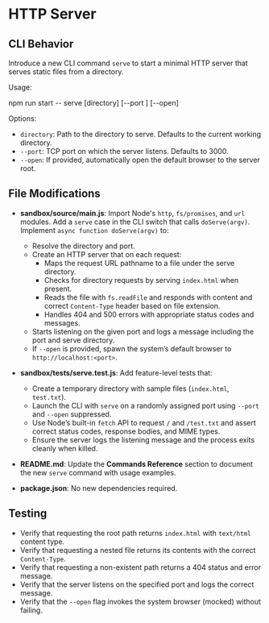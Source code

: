 # HTTP Server

## CLI Behavior

Introduce a new CLI command `serve` to start a minimal HTTP server that serves static files from a directory.

Usage:

npm run start -- serve [directory] [--port <number>] [--open]

Options:
- `directory`: Path to the directory to serve. Defaults to the current working directory.
- `--port`: TCP port on which the server listens. Defaults to 3000.
- `--open`: If provided, automatically open the default browser to the server root.

## File Modifications

- **sandbox/source/main.js**: Import Node's `http`, `fs/promises`, and `url` modules. Add a `serve` case in the CLI switch that calls `doServe(argv)`. Implement `async function doServe(argv)` to:
  - Resolve the directory and port.
  - Create an HTTP server that on each request:
    - Maps the request URL pathname to a file under the serve directory.
    - Checks for directory requests by serving `index.html` when present.
    - Reads the file with `fs.readFile` and responds with content and correct `Content-Type` header based on file extension.
    - Handles 404 and 500 errors with appropriate status codes and messages.
  - Starts listening on the given port and logs a message including the port and serve directory.
  - If `--open` is provided, spawn the system’s default browser to `http://localhost:<port>`.

- **sandbox/tests/serve.test.js**: Add feature-level tests that:
  - Create a temporary directory with sample files (`index.html`, `test.txt`).
  - Launch the CLI with `serve` on a randomly assigned port using `--port` and `--open` suppressed.
  - Use Node’s built-in `fetch` API to request `/` and `/test.txt` and assert correct status codes, response bodies, and MIME types.
  - Ensure the server logs the listening message and the process exits cleanly when killed.

- **README.md**: Update the **Commands Reference** section to document the new `serve` command with usage examples.

- **package.json**: No new dependencies required.

## Testing

- Verify that requesting the root path returns `index.html` with `text/html` content type.
- Verify that requesting a nested file returns its contents with the correct `Content-Type`.
- Verify that requesting a non-existent path returns a 404 status and error message.
- Verify that the server listens on the specified port and logs the correct message.
- Verify that the `--open` flag invokes the system browser (mocked) without failing.
